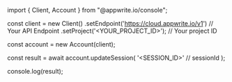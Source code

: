 import { Client, Account } from "@appwrite.io/console";

const client = new Client()
    .setEndpoint('https://cloud.appwrite.io/v1') // Your API Endpoint
    .setProject('<YOUR_PROJECT_ID>'); // Your project ID

const account = new Account(client);

const result = await account.updateSession(
    '<SESSION_ID>' // sessionId
);

console.log(result);
